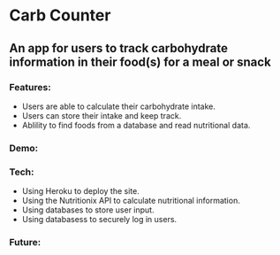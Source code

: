 # Carb Counter
## An app for users to track carbohydrate information in their food(s) for a meal or snack

### Features:
- Users are able to calculate their carbohydrate intake.
- Users can store their intake and keep track.
- Ablility to find foods from a database and read nutritional data.

### Demo:

### Tech:
- Using Heroku to deploy the site.
- Using the Nutritionix API to calculate nutritional information.
- Using databases to store user input.
- Using databasess to securely log in users.

### Future:
